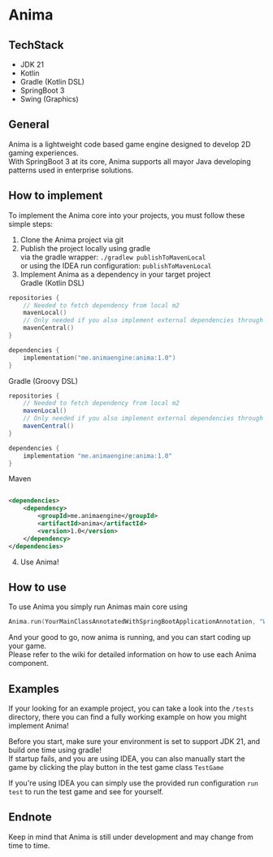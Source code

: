 # Anima

## TechStack

- JDK 21
- Kotlin
- Gradle (Kotlin DSL)
- SpringBoot 3
- Swing (Graphics)

## General

Anima is a lightweight code based game engine designed to develop 2D gaming experiences.  
With SpringBoot 3 at its core, Anima supports all mayor Java developing patterns used in enterprise solutions.

## How to implement

To implement the Anima core into your projects, you must follow these simple steps:

1. Clone the Anima project via git
2. Publish the project locally using gradle  
   via the gradle wrapper: `./gradlew publishToMavenLocal`  
   or using the IDEA run configuration: `publishToMavenLocal`
3. Implement Anima as a dependency in your target project  
   Gradle (Kotlin DSL)

```kotlin
repositories {
    // Needed to fetch dependency from local m2
    mavenLocal()
    // Only needed if you also implement external dependencies through m2 center repo
    mavenCentral()
}

dependencies {
    implementation("me.animaengine:anima:1.0")
}
```

Gradle (Groovy DSL)

```groovy
repositories {
    // Needed to fetch dependency from local m2
    mavenLocal()
    // Only needed if you also implement external dependencies through m2 center repo
    mavenCentral()
}

dependencies {
    implementation "me.animaengine:anima:1.0"
}
```

Maven

```xml

<dependencies>
    <dependency>
        <groupId>me.animaengine</groupId>
        <artifactId>anima</artifactId>
        <version>1.0</version>
    </dependency>
</dependencies>
```

4. Use Anima!

## How to use

To use Anima you simply run Animas main core using

```kotlin
Anima.run(YourMainClassAnnotatedWithSpringBootApplicationAnnotation, "Window title")
```

And your good to go, now anima is running, and you can start coding up your game.  
Please refer to the wiki for detailed information on how to use each Anima component.

## Examples

If your looking for an example project, you can take a look into the `/tests` directory, there you can find a fully
working example on how you might implement Anima!

Before you start, make sure your environment is set to support JDK 21, and build one time using gradle!  
If startup fails, and you are using IDEA, you can also manually start the game by clicking the play button in the test game class `TestGame`  

If you're using IDEA you can simply use the provided run configuration `run test` to run the test game and see for
yourself.

## Endnote

Keep in mind that Anima is still under development and may change from time to time.